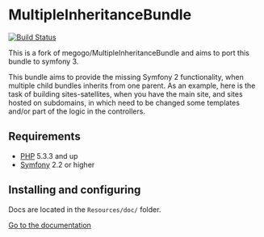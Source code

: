 # MultipleInheritanceBundle

[@php]:             http://php.net/                         "PHP: Hypertext Preprocessor"
[@symfony]:         http://www.symfony.com/                 "High Performance PHP Framework for Web Development"

[![Build Status](https://travis-ci.org/megogo/MultipleInheritanceBundle.png?branch=master)](https://travis-ci.org/megogo/MultipleInheritanceBundle)

This is a fork of megogo/MultipleInheritanceBundle and aims to port this bundle to symfony 3.

This bundle aims to provide the missing Symfony 2 functionality, when multiple child bundles inherits from one parent.
As an example, here is the task of building sites-satellites, when you have the main site,
and sites hosted on subdomains, in which need to be changed some templates and/or part of the logic in the controllers.

## Requirements
* [PHP][@php] 5.3.3 and up
* [Symfony][@symfony] 2.2 or higher

## Installing and configuring

Docs are located in the `Resources/doc/` folder. 

[Go to the documentation](http://github.com/megogo/MultipleInheritanceBundle/blob/master/Resources/doc/index.md)
